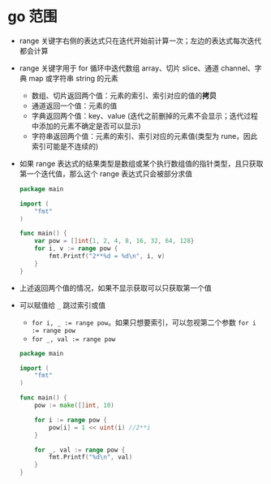 # go 范围

- range 关键字右侧的表达式只在迭代开始前计算一次；左边的表达式每次迭代都会计算
- range 关键字用于 for 循环中迭代数组 array、切片 slice、通道 channel、字典 map 或字符串 string 的元素
  - 数组、切片返回两个值：元素的索引、索引对应的值的**拷贝**
  - 通道返回一个值：元素的值
  - 字典返回两个值：key、value (迭代之前删掉的元素不会显示；迭代过程中添加的元素不确定是否可以显示)
  - 字符串返回两个值：元素的索引、索引对应的元素值(类型为 rune，因此索引可能是不连续的)
- 如果 range 表达式的结果类型是数组或某个执行数组值的指针类型，且只获取第一个迭代值，那么这个 range 表达式只会被部分求值

  ```go
  package main

  import (
      "fmt"
  )

  func main() {
      var pow = []int{1, 2, 4, 8, 16, 32, 64, 128}
      for i, v := range pow {
          fmt.Printf("2**%d = %d\n", i, v)
      }
  }
  ```

- 上述返回两个值的情况，如果不显示获取可以只获取第一个值
- 可以赋值给 `_` 跳过索引或值
  - `for i, _ := range pow`。如果只想要索引，可以忽视第二个参数 `for i := range pow`
  - `for _, val := range pow`

  ```go
  package main

  import (
      "fmt"
  )

  func main() {
      pow := make([]int, 10)

      for i := range pow {
          pow[i] = 1 << uint(i) //2**i
      }

      for _, val := range pow {
          fmt.Printf("%d\n", val)
      }
  }
  ```
